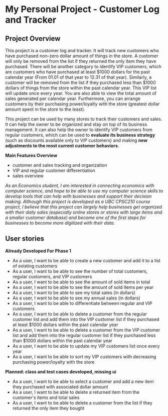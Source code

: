 # My Personal Project - Customer Log and Tracker

## Project Overview

This project is a customer log and tracker. It will track new customers who have purchased non-zero dollar amount of things in the store. A customer will only be removed from the list if they returned the only item they have purchased. There will be another category to identify VIP customers, which are customers who have purchased at least $1000 dollars for the past calendar year (From 01.01 of that year to 12.31 of that year). Similarly, a customer will be removed from the list if they purchased less than $1000 dollars of things from the store within the past calendar year. This VIP list will update once every year. You are also able to view the total amount of sales generated per calendar year. Furthermore, you can arrange customers by their purchasing power/loyalty with the store (greatest dollar amount spent in the store to the least). 

This project can be used by many stores to track their customers and sales. It can help the owner to be organized and stay on top of its business management. It can also help the owner to identify VIP customers from regular customers, which can be used to **evaluate its business strategy** (such as discounts available only to VIP customers) and making **new adjustments to the most current customer behaviors**.

**Main Features Overview**
- customer and sales tracking and organization
- VIP and regular customer differentiation
- sales overview

*As an Economics student, I am interested in connecting economics with computer science, and hope to be able to use my computer science skills to develop tools that can help with businesses and support their decision making. Although this project is developed as a UBC CPSC210 course project, I believe that this project can largely help businesses get organized with their daily sales (especially online stores or stores with large items and a smaller customer database) and become one of the first steps for businesses to become more digitized with their data.*

## User stories

**Already Developed For Phase 1**
- As a user, I want to be able to create a new customer and add it to a list of existing customers
- As a user, I want to be able to see the number of total customers, regular customers, and VIP customers
- As a user, I want to be able to see the amount of sold items in total
- As a user, I want to be able to see the amount of sold items per year
- As a user, I want to be able to see my total sales (in dollars)
- As a user, I want to be able to see my annual sales (in dollars)
- As a user, I want to be able to differentiate between regular and VIP customers
- As a user, I want to be able to delete a customer from the regular customer list and add them into the VIP customer list if they purchased at least $1000 dollars within the past calendar year
- As a user, I want to be able to delete a customer from the VIP customer list and add them into the regular customer list if they purchased less than $1000 dollars within the past calendar year
- As a user, I want to be able to update my VIP customers list once every year
- As a user, I want to be able to sort my VIP customers with decreasing purchasing power/loyalty with the store

**Planned: class and test cases developed, missing ui**
- As a user, I want to be able to select a customer and add a new item they purchased with associated dollar amount
- As a user, I want to be able to delete a returned item from the customer's items and total sales
- As a user, I want to be able to delete a customer from the list if they returned the only item they bought



